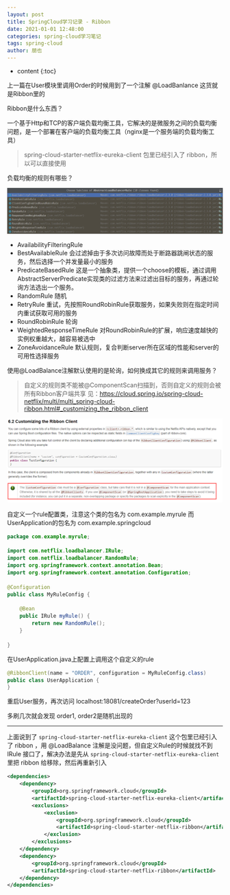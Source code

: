 ```yaml
---
layout: post
title: SpringCloud学习记录 - Ribbon
date: 2021-01-01 12:48:00
categories: spring-cloud学习笔记
tags: spring-cloud
author: 朋也
---
```


* content
{:toc}

上一篇在User模块里调用Order的时候用到了一个注解 @LoadBanlance 这货就是Ribbon里的

Ribbon是什么东西？

一个基于Http和TCP的客户端负载均衡工具，它解决的是微服务之间的负载均衡问题，是一个部署在客户端的负载均衡工具（nginx是一个服务端的负载均衡工具）





> spring-cloud-starter-netflix-eureka-client 包里已经引入了 ribbon，所以可以直接使用

负载均衡的规则有哪些？

![](/assets/2021-01-01-17-27-05.png)

- AvailabilityFilteringRule
- BestAvailableRule 会过滤掉由于多次访问故障而处于断路器跳闸状态的服务，然后选择一个并发量最小的服务
- PredicateBasedRule 这是一个抽象类，提供一个choose的模板，通过调用AbstractServerPredicate实现类的过滤方法来过滤出目标的服务，再通过轮询方法选出一个服务。
- RandomRule 随机
- RetryRule 重试，先按照RoundRobinRule获取服务，如果失败则在指定时间内重试获取可用的服务
- RoundRobinRule 轮询
- WeightedResponseTimeRule 对RoundRobinRule的扩展，响应速度越快的实例权重越大，越容易被选中
- ZoneAvoidanceRule 默认规则，复合判断server所在区域的性能和server的可用性选择服务

使用@LoadBalance注解默认使用的是轮询，如何换成其它的规则来调用服务？

> 自定义的规则类不能被@ComponentScan扫描到，否则自定义的规则会被所有Ribbon客户端共享 见：https://cloud.spring.io/spring-cloud-netflix/multi/multi_spring-cloud-ribbon.html#_customizing_the_ribbon_client

![](/assets/2021-01-01-17-49-42.png)

自定义一个rule配置类，注意这个类的包名为 com.example.myrule 而UserApplication的包名为 com.example.springcloud

```java
package com.example.myrule;

import com.netflix.loadbalancer.IRule;
import com.netflix.loadbalancer.RandomRule;
import org.springframework.context.annotation.Bean;
import org.springframework.context.annotation.Configuration;

@Configuration
public class MyRuleConfig {

    @Bean
    public IRule myRule() {
        return new RandomRule();
    }

}

```

在UserApplication.java上配置上调用这个自定义的rule

```java
@RibbonClient(name = "ORDER", configuration = MyRuleConfig.class)
public class UserApplication {
}
```

重启User服务，再次访问 localhost:18081/createOrder?userId=123

多刷几次就会发现 order1, order2是随机出现的


----

上面说到了 `spring-cloud-starter-netflix-eureka-client` 这个包里已经引入了 ribbon ，用 @LoadBalance 注解是没问题，但自定义Rule的时候就找不到 IRule 接口了，解决办法是先从 `spring-cloud-starter-netflix-eureka-client` 里把 ribbon 给移除，然后再重新引入

```xml
<dependencies>
    <dependency>
        <groupId>org.springframework.cloud</groupId>
        <artifactId>spring-cloud-starter-netflix-eureka-client</artifactId>
        <exclusions>
            <exclusion>
                <groupId>org.springframework.cloud</groupId>
                <artifactId>spring-cloud-starter-netflix-ribbon</artifactId>
            </exclusion>
        </exclusions>
    </dependency>
    <dependency>
        <groupId>org.springframework.cloud</groupId>
        <artifactId>spring-cloud-starter-netflix-ribbon</artifactId>
    </dependency>
</dependencies>
```
